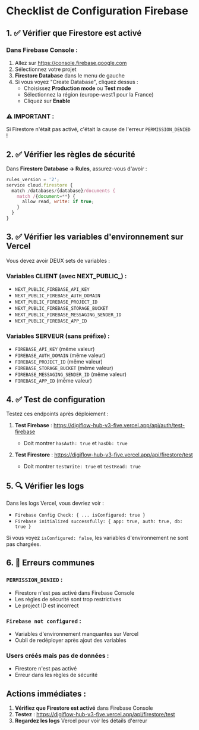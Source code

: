 # Checklist de Configuration Firebase

## 1. ✅ Vérifier que Firestore est activé

### Dans Firebase Console :
1. Allez sur https://console.firebase.google.com
2. Sélectionnez votre projet
3. **Firestore Database** dans le menu de gauche
4. Si vous voyez "Create Database", cliquez dessus :
   - Choisissez **Production mode** ou **Test mode**
   - Sélectionnez la région (europe-west1 pour la France)
   - Cliquez sur **Enable**

### ⚠️ IMPORTANT : 
Si Firestore n'était pas activé, c'était la cause de l'erreur `PERMISSION_DENIED` !

## 2. ✅ Vérifier les règles de sécurité

Dans **Firestore Database → Rules**, assurez-vous d'avoir :
```javascript
rules_version = '2';
service cloud.firestore {
  match /databases/{database}/documents {
    match /{document=**} {
      allow read, write: if true;
    }
  }
}
```

## 3. ✅ Vérifier les variables d'environnement sur Vercel

Vous devez avoir DEUX sets de variables :

### Variables CLIENT (avec NEXT_PUBLIC_) :
- `NEXT_PUBLIC_FIREBASE_API_KEY`
- `NEXT_PUBLIC_FIREBASE_AUTH_DOMAIN`
- `NEXT_PUBLIC_FIREBASE_PROJECT_ID`
- `NEXT_PUBLIC_FIREBASE_STORAGE_BUCKET`
- `NEXT_PUBLIC_FIREBASE_MESSAGING_SENDER_ID`
- `NEXT_PUBLIC_FIREBASE_APP_ID`

### Variables SERVEUR (sans préfixe) :
- `FIREBASE_API_KEY` (même valeur)
- `FIREBASE_AUTH_DOMAIN` (même valeur)
- `FIREBASE_PROJECT_ID` (même valeur)
- `FIREBASE_STORAGE_BUCKET` (même valeur)
- `FIREBASE_MESSAGING_SENDER_ID` (même valeur)
- `FIREBASE_APP_ID` (même valeur)

## 4. ✅ Test de configuration

Testez ces endpoints après déploiement :

1. **Test Firebase** : https://digiflow-hub-v3-five.vercel.app/api/auth/test-firebase
   - Doit montrer `hasAuth: true` et `hasDb: true`

2. **Test Firestore** : https://digiflow-hub-v3-five.vercel.app/api/firestore/test
   - Doit montrer `testWrite: true` et `testRead: true`

## 5. 🔍 Vérifier les logs

Dans les logs Vercel, vous devriez voir :
- `Firebase Config Check: { ... isConfigured: true }`
- `Firebase initialized successfully: { app: true, auth: true, db: true }`

Si vous voyez `isConfigured: false`, les variables d'environnement ne sont pas chargées.

## 6. 🚨 Erreurs communes

### `PERMISSION_DENIED` :
- Firestore n'est pas activé dans Firebase Console
- Les règles de sécurité sont trop restrictives
- Le project ID est incorrect

### `Firebase not configured` :
- Variables d'environnement manquantes sur Vercel
- Oubli de redéployer après ajout des variables

### Users créés mais pas de données :
- Firestore n'est pas activé
- Erreur dans les règles de sécurité

## Actions immédiates :

1. **Vérifiez que Firestore est activé** dans Firebase Console
2. **Testez** : https://digiflow-hub-v3-five.vercel.app/api/firestore/test
3. **Regardez les logs** Vercel pour voir les détails d'erreur